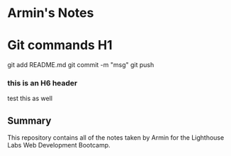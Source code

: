 # Armin's Notes
# Git commands H1

git add README.md
git commit -m "msg"
git push

### this is an H6 header
test this as well
## Summary 
This repository contains all of the notes taken by Armin for the Lighthouse Labs Web Development Bootcamp.
